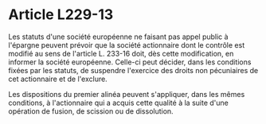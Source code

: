 # Article L229-13

Les statuts d'une société européenne ne faisant pas appel public à l'épargne peuvent prévoir que la société actionnaire dont le contrôle est modifié au sens de l'article L. 233-16 doit, dès cette modification, en informer la société européenne. Celle-ci peut décider, dans les conditions fixées par les statuts, de suspendre l'exercice des droits non pécuniaires de cet actionnaire et de l'exclure.

Les dispositions du premier alinéa peuvent s'appliquer, dans les mêmes conditions, à l'actionnaire qui a acquis cette qualité à la suite d'une opération de fusion, de scission ou de dissolution.
